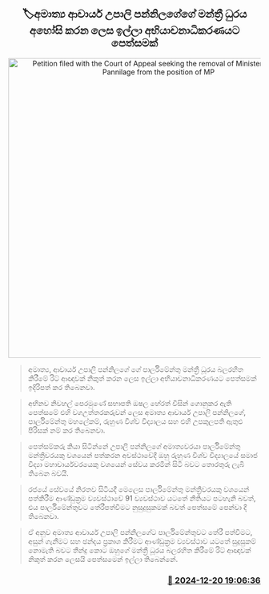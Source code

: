 <p align='center'><b><h2 align='center' title='Petition filed with the Court of Appeal seeking the removal of Minister Dr. Upali Pannilage from the position of MP'>🏷අමාත්‍ය ආචාර්ය උපාලි පන්නිලගේගේ මන්ත්‍රී ධුරය අහෝසි කරන ලෙස ඉල්ලා අභියාචනාධිකරණයට පෙත්සමක්</h2></b></p>
<p align='center'><img src='https://helakuru.sgp1.cdn.digitaloceanspaces.com/esana/images/lib/court-2-archived.jpg' width='600' alt='Petition filed with the Court of Appeal seeking the removal of Minister Dr. Upali Pannilage from the position of MP'></p>

> අමාත්‍ය, ආචාර්ය උපාලි පන්නිලගේ ගේ පාර්ලිමේන්තු මන්ත්‍රී ධූරය බලරහිත කිරීමේ රිට් ආඥාවක් නිකුත් කරන ලෙස ඉල්ලා අභියාචනාධිකරණයට පෙත්සමක් ඉදිරිපත් කර තිබෙනවා.

> අභිනව නිවහල් පෙරමුණේ සභාපති ඔෂල හේරත් විසින් ගොනුකර ඇති පෙත්සමේ එහි වගඋත්තරකරුවන් ලෙස අමාත්‍ය ආචාර්ය උපාලි පන්නිලගේ, පාර්ලිමේන්තු මහලේකම්, රුහුණ විශ්ව විද්‍යාලය සහ එහි උපකුලපති ඇතුළු පිරිසක් නම් කර තිබෙනවා.

> පෙත්සම්කරු කියා සිටින්නේ උපාලි පන්නිලගේ අමාත්‍යවරයා පාර්ලිමේන්තු මන්ත්‍රීවරයකු වශයෙන් පත්කරන අවස්ථාවේදී ඔහු රුහුණ විශ්ව විද්‍යාලයේ සමාජ විද්‍යා මහාචාර්යවරයෙකු වශයෙන් සේවය කරමින් සිටි බවට තොරතුරු ලැබී තිබෙන බවයි.

> රජයේ සේවයේ නිරතව සිටියදී මෙලෙස පාර්ලිමේන්තු මන්ත්‍රීවරයකු වශයෙන් පත්කිරීම ආණ්ඩුක්‍රම ව්‍යවස්ථාවේ 91 ව්‍යවස්ථාව යටතේ නීතියට පටහැනි බවත්, එය පාර්ලිමේන්තුවට තේරීපත්වීමට නුසුදුසුකමක් බවත් පෙත්සමේ පෙන්වා දී තිබෙනවා. 

> ඒ අනුව අමාත්‍ය ආචාර්ය උපාලි පන්නිලගේට පාර්ලිමේන්තුවට තේරී පත්වීමට, අසුන් ගැනීමට සහ ඡන්දය ප්‍රකාශ කිරීමට ආණ්ඩුක්‍රම ව්‍යවස්ථාව යටතේ සුදුසුකම් නොමැති බවට තීන්දු කොට ඔහුගේ මන්ත්‍රී ධූරය බලරහිත කිරීමේ රිට් ආඥාවක් නිකුත් කරන ලෙසයි පෙත්සමෙන් ඉල්ලා තිබෙන්නේ.



<h3 align='right'><a href='https://www.helakuru.lk/esana/p/106027/'>📅 2024-12-20 19:06:36</a></h3>
